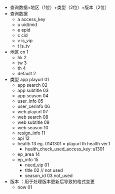 + 查询数据+地区（1位）+类型（2位）+版本（2位）
+ 查询数据 
    + a access_key
    + u uid/mid
    + e epid
    + c cid
    + v is_vip
    + t is_tv
+ 地区 cn 1
    + hk 2
    + tw 3
    + th 4
    + default 2
+ 类型 app playurl 01
    + app search 02
    + app subtitle 03
    + app season 04
    + user_info 05
    + user_cerinfo 06
    + web playurl 07
    + web search 08
    + web subtitle 09
    + web season 10
    + resign_info 11
    + api 12
    + health 13 eg. 0141301 = playurl th health ver.1
      + health_check_used_access_key: a1301
    + ep_area 14
    + ep_info 15
      + need_vip 01
      + title 02 // not used
      + season_id 03 not_used
+ 版本 ：用于处理版本更新后导致的格式变更
    + now 01